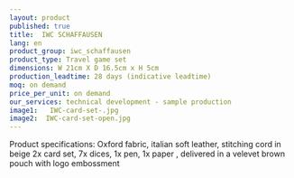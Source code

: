```yaml
---
layout: product
published: true
title:  IWC SCHAFFAUSEN
lang: en
product_group: iwc_schaffausen
product_type: Travel game set
dimensions: W 21cm X D 16.5cm x H 5cm
production_leadtime: 28 days (indicative leadtime)
moq: on demand
price_per_unit: on demand
our_services: technical development - sample production
image1:   IWC-card-set-.jpg
image2:  IWC-card-set-open.jpg
---
```

Product specifications: Oxford fabric, italian soft leather, stitching cord in beige 2x card set, 7x dices, 1x pen, 1x paper , delivered in a velevet brown pouch with logo embossment

